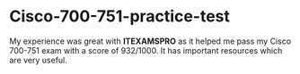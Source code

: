 # Cisco-700-751-practice-test
My experience was great with **ITEXAMSPRO** as it helped me pass my Cisco 700-751 exam with a score of 932/1000. It has important resources which are very useful.
